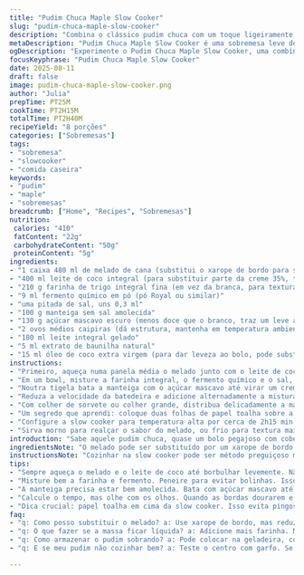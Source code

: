```yaml
---
title: "Pudim Chuca Maple Slow Cooker"
slug: "pudim-chuca-maple-slow-cooker"
description: "Combina o clássico pudim chuca com um toque ligeiramente alterado no mapa, usando melado e leite de coco, cozido na panela elétrica. Textura macia, cobertura caramelada, riqueza equilibrada que aparece na hora certa. Preparação não é complicada, só requer atenção ao ponto da massa e do caramelo embaixo. Ingredientes levemente ajustados para suavizar a doçura, mudando a farinha e substituindo parte da gordura por óleo de coco, o que traz leveza e um aroma sutil, quase tropical. A técnica de colocar pano para evitar condensação foi um achado, evita o bolo encharcar enquanto cozinha duas horas e quinze minutos, mantendo a textura aveludada e úmida no centro e crocante nas bordas. Dá pra fazer para 8 pessoas, ótimo para servir no café da manhã reforçado ou sobremesa depois do almoço de domingo."
metaDescription: "Pudim Chuca Maple Slow Cooker é uma sobremesa leve de textura cremosa e aroma tropical, mistura o sabor do melado com o leite de coco."
ogDescription: "Experimente o Pudim Chuca Maple Slow Cooker, uma combinação perfeita de sabores com melado e leite de coco, ideal para compartilhar."
focusKeyphrase: "Pudim Chuca Maple Slow Cooker"
date: 2025-08-11
draft: false
image: pudim-chuca-maple-slow-cooker.png
author: "Julia"
prepTime: PT25M
cookTime: PT2H15M
totalTime: PT2H40M
recipeYield: "8 porções"
categories: ["Sobremesas"]
tags:
- "sobremesa"
- "slowcooker"
- "comida caseira"
keywords:
- "pudim"
- "maple"
- "sobremesas"
breadcrumb: ["Home", "Recipes", "Sobremesas"]
nutrition: 
 calories: "410"
 fatContent: "22g"
 carbohydrateContent: "50g"
 proteinContent: "5g"
ingredients:
- "1 caixa 480 ml de melado de cana (substitui o xarope de bordo para sabor menos doce e mais acentuado)"
- "400 ml leite de coco integral (para substituir parte da creme 35%, trazendo gordura vegetal e toque exótico)"
- "210 g farinha de trigo integral fina (em vez da branca, para textura mais rústica e leve)"
- "9 ml fermento químico em pó (pó Royal ou similar)"
- "uma pitada de sal, uns 0,3 ml"
- "100 g manteiga sem sal amolecida"
- "130 g açúcar mascavo escuro (menos doce que o branco, traz um leve amargor)"
- "2 ovos médios caipiras (dá estrutura, mantenha em temperatura ambiente para melhor mistura)"
- "180 ml leite integral gelado"
- "5 ml extrato de baunilha natural"
- "15 ml óleo de coco extra virgem (para dar leveza ao bolo, pode substituir parte da manteiga se quiser)"
instructions:
- "Primeiro, aqueça numa panela média o melado junto com o leite de coco até quase ferver. Achei que ferver demais pode alterar o gosto então só deixe borbulhando levemente. Despeje essa mistura quente direto na slow cooker no fundo do recipiente. Isso vai formar uma base caramelizada e densa que depois cria o contraste da massa que cozinha por cima."
- "Em um bowl, misture a farinha integral, o fermento químico e o sal, peneirando para homogeneizar e evitar bolinhas. Já prepare porque essa parte seca vai entrar na massa com molhados no final."
- "Noutra tigela bata a manteiga com o açúcar mascavo até virar um creme claro, os grânulos do açúcar devem derreter parcialmente, isso é um sinal de que está no ponto. Junte os ovos um a um, batendo bem para não embolar, até ficar um creme homogêneo e brilhante. Acrescente o óleo de coco para quebrar um pouco a gordura da manteiga e deixar leve. Repare na textura, deve ficar aerada."
- "Reduza a velocidade da batedeira e adicione alternadamente a mistura seca com o leite gelado e o extrato de baunilha. Comece e termine com os ingredientes secos para evitar que a massa talhe demais ou fique líquida demais. A massa vai ficar um pouco espessa, não líquida como panqueca. Não bata demais para não desenvolver glúten e ficar pesado."
- "Com colher de sorvete ou colher grande, distribua delicadamente a massa sobre o líquido quente do fundo da panela, sem tentar misturar, só colocando por cima. A massa vai começar a cozinhar imediatamente, sensação que percebi quando a massa afunda em algumas partes e sobe em outras, criando textura diferente."
- "Um segredo que aprendi: coloque duas folhas de papel toalha sobre a abertura da slow cooker, tentando não tocar a massa, depois coloque a tampa por cima para segurar. Isso ajuda a evitar que o vapor suba da tampa e caia gordura no bolo, evitando aquela cobertura aguada que sempre me irritou."
- "Configure a slow cooker para temperatura alta por cerca de 2h15 min. Mas aqui foco total no visual e no aroma: quando o bolo estiver dourado nas bordas, o centro levemente consistente (não mole), e o cheiro de melado marcado, talvez já possa desligar. Os sinais da massa endurecendo e puxando das laterais do recipiente são o ponto certo para não passar do ponto."
- "Sirva morno para realçar o sabor do melado, ou frio para textura mais densa e corte perfeito para servir com chá ou café preto. Pode acompanhar creme de leite fresco batido ou sorvete de baunilha para contrastar temperatura e doçura."
introduction: "Sabe aquele pudim chuca, quase um bolo pegajoso com cobertura caramelada? Trouxe uma versão que gosto de fazer quando quero algo leve mas com muito sabor e cara de comfort food. Nada de usar só açúcar branco: troquei pelo melado, que tem uma pegada mais rústica e menos doce, e substituí creme por leite de coco pra deixar mais aromático e digerível. A farinha integral deu uma crocância inesperada, ficando meio bolo, meio pudim. Sem pressa pra fazer, o segredo está todo no cozimento cuidadoso na slow cooker e claro, na etapa do papel toalha para ter um acabamento perfeito — já perdi horas tentando tirar aquele líquido que pinga, agora é truque garantido. Pra mim, testar o ponto olhando, cheirando e sentindo textura é essencial — cronômetro serve de guia, mas cozinha não é relógio."
ingredientsNote: "O melado pode ser substituído por um xarope de bordo puro, mas reduza levemente o açúcar para compensar. O leite de coco traz húmido e gordura vegetal, que equilibra o uso do leite e manteiga. Quando usar farinha integral, peneire para evitar bolinhas e ajuste os líquidos se achar muito densa. A manteiga precisa estar em temperatura ambiente para bater melhor, e o óleo de coco ajuda a deixar massa macia e que não endurece com o frio. Sempre reforce o uso do fermento o mais fresco possível para garantir leveza. Caso não tenha papel toalha, use um pano de prato bem limpo — a ideia é evitar condensação, não deixar água pingando em cima do bolo."
instructionsNote: "Cozinhar na slow cooker pode ser método preguiçoso mas perigoso se não controlar a umidade. Por isso a etapa do papel absorvente é mais que dica, é teste fiel para garantir textura certa. A massa não deve ficar líquida demais nem compacta — com muita prática, percebe-se na colher o ponto ideal. O líquido que fica na base, feito do melado com gordura do leite de coco, cria camada tipo calda, que confere sabores e umidade. Se quiser variar, experimente trocar o melado por rapadura derretida e diluída em leite para outra dimensão. O tempo indicado é referência, mas use visão e olfato para não passar no cozimento — o bolo deve estar firme, não encharcado. Eu já aprendi a cortar antes da hora certa e deixar mais alguns minutos depois, cada vez é uma aventura."
tips:
- "Sempre aqueça o melado e o leite de coco até borbulhar levemente. Não deixe ferver muito. Mistura quente entra na slow cooker, forma camada caramelizada. É crucial. Textura deve ser densa."
- "Misture bem a farinha e fermento. Peneire para evitar bolinhas. Isso ajuda a massa a ficar uniforme, agradável ao paladar. Não deixe grumos. Ponto importante para a textura final."
- "A manteiga precisa estar bem amolecida. Bata com açúcar mascavo até ficar um creme claro. Essa mistura é vital. Grânulos do açúcar devem quase desaparecer, isso mostra que está no ponto."
- "Calcule o tempo, mas olhe com os olhos. Quando as bordas dourarem e o centro estiver firme, é hora. Aroma de melado deve subir. Cuidado para não passar do ponto, é um teste mesmo."
- "Dica crucial: papel toalha em cima da slow cooker. Isso evita pingos de condensação. Um truque que aprendi, pode mudar tudo. O pudim fica perfeito e sem água em cima."
faq:
- "q: Como posso substituir o melado? a: Use xarope de bordo, mas reduza o açúcar. Menos doce. Sabor um pouco diferente. Melado tem um gosto mais rústico."
- "q: O que fazer se a massa ficar líquida? a: Adicione mais farinha. Mas cuidado com a quantidade. Não bata demais. Olhe a textura, precisa estar espessa, mas não dura."
- "q: Como armazenar o pudim sobrando? a: Pode colocar na geladeira, cobre bem. Ou guarda em pote hermético. Mas coma em até três dias para melhor sabor."
- "q: E se meu pudim não cozinhar bem? a: Teste o centro com garfo. Se sair muito úmido, cozinhe mais. Tempo é relativo. Veja também a temperatura da slow cooker."

---
```

